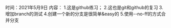 时间：2021年5月9日
内容：
1.这是github练习；
2.这也是git和github的复习
3.增加branch的测试
4.创建一个新的分支是很简单&easy的
5.使用--no-ff的方式合并分支

